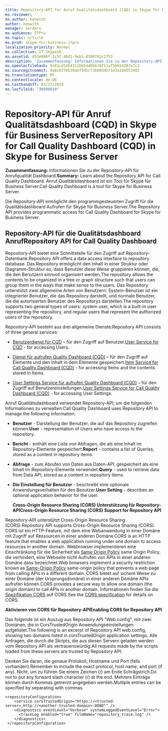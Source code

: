 ```yaml
---
title: Repository-API für Anruf Qualitätsdashboard (CQD) in Skype für Business Server
ms.reviewer: ''
ms.author: kenwith
author: kenwith
manager: serdars
ms.audience: ITPro
ms.topic: article
ms.prod: skype-for-business-itpro
localization_priority: Normal
ms.collection: IT_Skype16
ms.assetid: d53e990f-1c5f-46d1-9eb1-8396782c2753
description: 'Zusammenfassung: Informationen Sie zu der Repository-API für die Qualitätsdashboard Anruf. Anruf Qualitätsdashboard ist ein Tool für Skype für Business Server.'
ms.openlocfilehash: 9181cd1454311bb5446bb18f51af56914387e7c3
ms.sourcegitcommit: da8c037bb30abf5d5cf3b60d4b71e3a10e553402
ms.translationtype: MT
ms.contentlocale: de-DE
ms.lasthandoff: 03/27/2019
ms.locfileid: "30898810"
---
```

# <a name="repository-api-for-call-quality-dashboard-cqd-in-skype-for-business-server"></a><span data-ttu-id="b10c7-104">Repository-API für Anruf Qualitätsdashboard (CQD) in Skype für Business Server</span><span class="sxs-lookup"><span data-stu-id="b10c7-104">Repository API for Call Quality Dashboard (CQD) in Skype for Business Server</span></span>
 
<span data-ttu-id="b10c7-105">**Zusammenfassung:** Informationen Sie zu der Repository-API für Anrufqualität Dashboard.</span><span class="sxs-lookup"><span data-stu-id="b10c7-105">**Summary:** Learn about the Repository API for Call Quality Dashboard.</span></span> <span data-ttu-id="b10c7-106">Anruf Qualitätsdashboard ist ein Tool für Skype für Business Server.</span><span class="sxs-lookup"><span data-stu-id="b10c7-106">Call Quality Dashboard is a tool for Skype for Business Server.</span></span>
  
<span data-ttu-id="b10c7-107">Die Repository-API ermöglicht den programmgesteuerten Zugriff für die Qualitätsdashboard Aufrufen für Skype für Business Server.</span><span class="sxs-lookup"><span data-stu-id="b10c7-107">The Repository API provides programmatic access for Call Quality Dashboard for Skype for Business Server.</span></span>
  
## <a name="repository-api-for-call-quality-dashboard"></a><span data-ttu-id="b10c7-108">Repository-API für die Qualitätsdashboard Anruf</span><span class="sxs-lookup"><span data-stu-id="b10c7-108">Repository API for Call Quality Dashboard</span></span>

<span data-ttu-id="b10c7-109">Repository-API bietet eine Schnittstelle für den Zugriff auf Repository-Datenbank.</span><span class="sxs-lookup"><span data-stu-id="b10c7-109">Repository API offers a data access interface to repository database.</span></span> <span data-ttu-id="b10c7-110">Das Repository ermöglicht den Inhalt in einer Struktur oder Diagramm-Struktur so, dass Benutzer diese Weise gruppieren können, die, die den Benutzern sinnvoll organisiert werden.</span><span class="sxs-lookup"><span data-stu-id="b10c7-110">The repository allows the contents to be organized in a tree or graph structure such that users can group them in the ways that make sense to the users.</span></span> <span data-ttu-id="b10c7-111">Das Repository unterstützt zwei allgemeine Arten von Benutzern: System-Benutzer ist ein integrierter Benutzer, die das Repository darstellt, und normale Benutzer, die die autorisierten Benutzer des Repositorys darstellen.</span><span class="sxs-lookup"><span data-stu-id="b10c7-111">The repository supports two general types of users: system user, which is a built-in user representing the repository, and regular users that represent the authorized users of the repository.</span></span>
  
<span data-ttu-id="b10c7-112">Repository-API besteht aus drei allgemeine Dienste:</span><span class="sxs-lookup"><span data-stu-id="b10c7-112">Repository API consists of three general services:</span></span> 
  
- <span data-ttu-id="b10c7-113">[Benutzerdienst für CQD](user-service.md) – für den Zugriff auf Benutzer.</span><span class="sxs-lookup"><span data-stu-id="b10c7-113">[User Service for CQD](user-service.md) - for accessing Users.</span></span>
    
- <span data-ttu-id="b10c7-114">[Dienst für aufrufen Quality Dashboard (CQD)](item-service.md) – für den Zugriff auf Elemente und den Inhalt in dem Elemente gespeichert.</span><span class="sxs-lookup"><span data-stu-id="b10c7-114">[Item Service for Call Quality Dashboard (CQD)](item-service.md) - for accessing Items and the contents stored in Items.</span></span>
    
- <span data-ttu-id="b10c7-115">[User Settings Service für aufrufen Quality Dashboard (CQD)](user-settings-service.md) – für den Zugriff auf Benutzereinstellungen.</span><span class="sxs-lookup"><span data-stu-id="b10c7-115">[User Settings Service for Call Quality Dashboard (CQD)](user-settings-service.md) - for accessing User Settings.</span></span>
    
<span data-ttu-id="b10c7-116">Anruf Qualitätsdashboard verwendet Repository-API, um die folgenden Informationen zu verwalten:</span><span class="sxs-lookup"><span data-stu-id="b10c7-116">Call Quality Dashboard uses Repository API to manage the following information:</span></span> 
  
- <span data-ttu-id="b10c7-117">**Benutzer** - Darstellung der Benutzer, die auf das Repository zugreifen können.</span><span class="sxs-lookup"><span data-stu-id="b10c7-117">**User** - representation of Users who have access to the repository.</span></span>
    
- <span data-ttu-id="b10c7-118">**Bericht** - enthält eine Liste von Abfragen, die als eine Inhalt im Repository-Elemente gespeichert.</span><span class="sxs-lookup"><span data-stu-id="b10c7-118">**Report** - contains a list of Queries, stored as a content in repository items.</span></span>
    
- <span data-ttu-id="b10c7-119">**Abfrage** - zum Abrufen von Daten aus Daten-API, gespeichert als eine Inhalt im Repository-Elemente verwendet.</span><span class="sxs-lookup"><span data-stu-id="b10c7-119">**Query** - used to retrieve data from Data API, stored as a content in repository items.</span></span>
    
- <span data-ttu-id="b10c7-120">**Die Einstellung für Benutzer** - beschreibt eine optionale Anwendungsverhalten für den Benutzer.</span><span class="sxs-lookup"><span data-stu-id="b10c7-120">**User Setting** - describes an optional application behavior for the user.</span></span>
    
  <span data-ttu-id="b10c7-121">**Cross-Origin Resource Sharing (CORS) Unterstützung für Repository-API**</span><span class="sxs-lookup"><span data-stu-id="b10c7-121">**Cross-Origin Resource Sharing (CORS) Support for Repository API**</span></span>
  
<span data-ttu-id="b10c7-122">Repository-API unterstützt Cross-Origin Resource Sharing (CORS).</span><span class="sxs-lookup"><span data-stu-id="b10c7-122">Repository API supports Cross-Origin Resource Sharing (CORS).</span></span> <span data-ttu-id="b10c7-123">CORS ist ein HTTP-Feature, mit dem eine Webanwendung in einer Domäne mit Zugriff auf Ressourcen in einer anderen Domäne.</span><span class="sxs-lookup"><span data-stu-id="b10c7-123">CORS is an HTTP feature that enables a web application running under one domain to access resources in another domain.</span></span> <span data-ttu-id="b10c7-124">Webbrowser implementieren eine Einschränkung für die Sicherheit als [Same Origin Policy](https://www.w3.org/Security/wiki/Same_Origin_Policy) same Origin Policy, die verhindert, eine Webseite nicht Aufrufen von APIs in einer anderen Domäne dass bezeichnet.</span><span class="sxs-lookup"><span data-stu-id="b10c7-124">Web browsers implement a security restriction known as [Same-Origin Policy](https://www.w3.org/Security/wiki/Same_Origin_Policy) same-origin policy that prevents a web page from calling APIs in a different domain.</span></span> <span data-ttu-id="b10c7-125">CORS bietet auf sichere Weise zu einer Domäne (der Ursprungsdomäne) in einer anderen Domäne APIs aufrufen können.</span><span class="sxs-lookup"><span data-stu-id="b10c7-125">CORS provides a secure way to allow one domain (the origin domain) to call APIs in another domain.</span></span> <span data-ttu-id="b10c7-126">Informationen finden Sie die [Spezifikation CORS](https://www.w3.org/TR/cors/) auf CORS.</span><span class="sxs-lookup"><span data-stu-id="b10c7-126">See the [CORS specification](https://www.w3.org/TR/cors/) for details on CORS.</span></span>
  
 <span data-ttu-id="b10c7-127">**Aktivieren von CORS für Repository-API**</span><span class="sxs-lookup"><span data-stu-id="b10c7-127">**Enabling CORS for Repository API**</span></span>
  
 <span data-ttu-id="b10c7-128">Das folgende ist ein Auszug aus Repository API "Web.config", mit zwei Domänen, die in CorsTrustedOrigin Anwendungseinstellungen aufgelistet.</span><span class="sxs-lookup"><span data-stu-id="b10c7-128">The following is an excerpt of Repository API web.config, showing two domains listed in corsTrustedOrigin application settings.</span></span> <span data-ttu-id="b10c7-129">Alle Anfragen, die durch die Skripts, die aus diesen Servern geladen werden vom Repository API als vertrauenswürdig.</span><span class="sxs-lookup"><span data-stu-id="b10c7-129">All requests made by the scripts loaded from these servers are trusted by Repository API.</span></span>
  
<span data-ttu-id="b10c7-130">Denken Sie daran, die genaue Protokoll, Hostname und Port (falls vorhanden).</span><span class="sxs-lookup"><span data-stu-id="b10c7-130">Remember to include the exact protocol, host name, and port (if any).</span></span> <span data-ttu-id="b10c7-131">Nicht, um zu führen Sie einem Zeichen (/) am Ende Schrägstrich.</span><span class="sxs-lookup"><span data-stu-id="b10c7-131">Do not to put any forward slash character (/) at the end.</span></span> <span data-ttu-id="b10c7-132">Mehrere Einträge können durch Kommas getrennt angegeben werden.</span><span class="sxs-lookup"><span data-stu-id="b10c7-132">Multiple entries can be specified by separating with commas.</span></span>
  
```
<repositoryConfiguration>
    <service corsTrustedOrigin="https://<trusted-server>,http://<another-trusted-domain>:8080"" />
    <diagnostics eventLevel="Verbose" systemLoggedEventLevel="Error">
      <traceLog enabled="true" fileName="repository_trace.log" />
    </diagnostics>
 </repositoryConfiguration>
```



